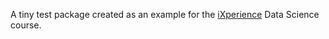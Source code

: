 A tiny test package created as an example for the [iXperience](http://ixperience.co.za/) Data Science course.
